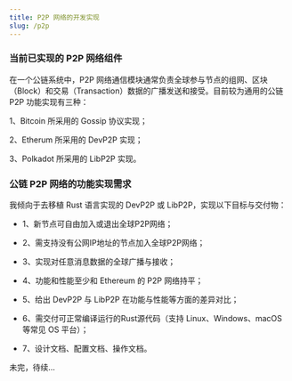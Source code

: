 ```yaml
---
title: P2P 网络的开发实现
slug: /p2p
---
```


### 当前已实现的 P2P 网络组件

在一个公链系统中，P2P 网络通信模块通常负责全球参与节点的组网、区块（Block）和交易（Transaction）数据的广播发送和接受。目前较为通用的公链 P2P 功能实现有三种：

1、Bitcoin 所采用的 Gossip 协议实现；

2、Etherum 所采用的 DevP2P 实现；

3、Polkadot 所采用的 LibP2P 实现。

### 公链 P2P 网络的功能实现需求

我倾向于去移植 Rust 语言实现的 DevP2P 或 LibP2P，实现以下目标与交付物：

- 1、新节点可自由加入或退出全球P2P网络；

- 2、需支持没有公网IP地址的节点加入全球P2P网络；

- 3、实现对任意消息数据的全球广播与接收；

- 4、功能和性能至少和 Ethereum 的 P2P 网络持平；

- 5、给出 DevP2P 与 LibP2P 在功能与性能等方面的差异对比；

- 6、需交付可正常编译运行的Rust源代码（支持 Linux、Windows、macOS 等常见 OS 平台）；

- 7、设计文档、配置文档、操作文档。

未完，待续...
